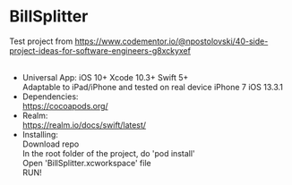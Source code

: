 # BillSplitter
Test project from https://www.codementor.io/@npostolovski/40-side-project-ideas-for-software-engineers-g8xckyxef<br/><br/>

- Universal App: iOS 10+ Xcode 10.3+ Swift 5+<br/>
Adaptable to iPad/iPhone and tested on real device iPhone 7 iOS 13.3.1
- Dependencies: <br/>
https://cocoapods.org/ <br/>
- Realm: <br/>
https://realm.io/docs/swift/latest/ <br/>
- Installing: <br/>
Download repo<br/>
In the root folder of the project, do 'pod install'<br/>
Open 'BillSplitter.xcworkspace' file<br/>
RUN!<br/><br/>

